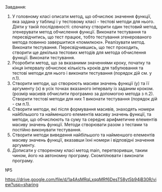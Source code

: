 Завдання: 

1. У головному класі описати метод, що обчислює значення функції, яка задана у таблиці і у тестовому класі - тестові
методи для нього. Діяти у такій послідовності: спочатку створити один тестовий метод, згенерувати метод обчислення функції. Виконати тестування та пересвідчитись, що тест працює, тобто тестування згенерованого метода повинно завершитися «помилкою». Реалізувати метод. Виконати тестування. Пересвідчившись, що тест проходить, створити ще декілька тестових методів для метода обчислення функції. Виконати тестування.
2. Розробити метод, що за вказаними значеннями кроку, початку та кінця інтервалу обчислює кількість кроків для
   табулювання та тестові методи для нього і виконати тестування (порядок дій см. у п.1).
3. Створити методи, що створюють масиви значень функції (у) та її аргументу (х) в усіх точках вказаного інтервалу із
   заданим кроком. (розмір масивів обчислити програмно за допомогою метода з п.2). Створити тестові методи для них 1 виконати тестування (порядок дій - см п.1).
4. Створити методи, які після формування масивів, знаходять номери найбільшого та найменшого елементів масиву значень функції, та методи, що обчислюють та суму та середнє арифметичне елементів масиву значень функції. Методи створювати разом з тестами та постійно виконувати тестування.
5. Створити методи виведення найбільшого та найменшого елементів масиву значень функції, вказавши їхні номери
   і відповідні значення аргументу.
6. Дописати у створеному класі метод main, перетворивши, таким чином, його на автономну програму. Скомпілювати
   і виконати програму.

№5

https://drive.google.com/file/d/1a4AsMRqLxqqMRf6DesT58yt5b94jB30R/view?usp=sharing
